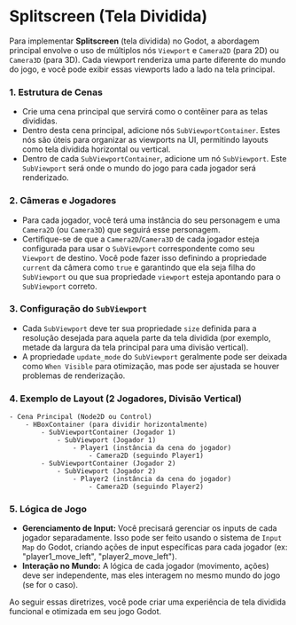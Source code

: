 # Splitscreen (Tela Dividida)

Para implementar **Splitscreen** (tela dividida) no Godot, a abordagem principal envolve o uso de múltiplos nós `Viewport` e `Camera2D` (para 2D) ou `Camera3D` (para 3D). Cada viewport renderiza uma parte diferente do mundo do jogo, e você pode exibir essas viewports lado a lado na tela principal.

### 1. Estrutura de Cenas

*   Crie uma cena principal que servirá como o contêiner para as telas divididas.
*   Dentro desta cena principal, adicione nós `SubViewportContainer`. Estes nós são úteis para organizar as viewports na UI, permitindo layouts como tela dividida horizontal ou vertical.
*   Dentro de cada `SubViewportContainer`, adicione um nó `SubViewport`. Este `SubViewport` será onde o mundo do jogo para cada jogador será renderizado.

### 2. Câmeras e Jogadores

*   Para cada jogador, você terá uma instância do seu personagem e uma `Camera2D` (ou `Camera3D`) que seguirá esse personagem.
*   Certifique-se de que a `Camera2D`/`Camera3D` de cada jogador esteja configurada para usar o `SubViewport` correspondente como seu `Viewport` de destino. Você pode fazer isso definindo a propriedade `current` da câmera como `true` e garantindo que ela seja filha do `SubViewport` ou que sua propriedade `viewport` esteja apontando para o `SubViewport` correto.

### 3. Configuração do `SubViewport`

*   Cada `SubViewport` deve ter sua propriedade `size` definida para a resolução desejada para aquela parte da tela dividida (por exemplo, metade da largura da tela principal para uma divisão vertical).
*   A propriedade `update_mode` do `SubViewport` geralmente pode ser deixada como `When Visible` para otimização, mas pode ser ajustada se houver problemas de renderização.

### 4. Exemplo de Layout (2 Jogadores, Divisão Vertical)

```
- Cena Principal (Node2D ou Control)
    - HBoxContainer (para dividir horizontalmente)
        - SubViewportContainer (Jogador 1)
            - SubViewport (Jogador 1)
                - Player1 (instância da cena do jogador)
                    - Camera2D (seguindo Player1)
        - SubViewportContainer (Jogador 2)
            - SubViewport (Jogador 2)
                - Player2 (instância da cena do jogador)
                    - Camera2D (seguindo Player2)
```

### 5. Lógica de Jogo

*   **Gerenciamento de Input:** Você precisará gerenciar os inputs de cada jogador separadamente. Isso pode ser feito usando o sistema de `Input Map` do Godot, criando ações de input específicas para cada jogador (ex: "player1_move_left", "player2_move_left").
*   **Interação no Mundo:** A lógica de cada jogador (movimento, ações) deve ser independente, mas eles interagem no mesmo mundo do jogo (se for o caso).

Ao seguir essas diretrizes, você pode criar uma experiência de tela dividida funcional e otimizada em seu jogo Godot.
